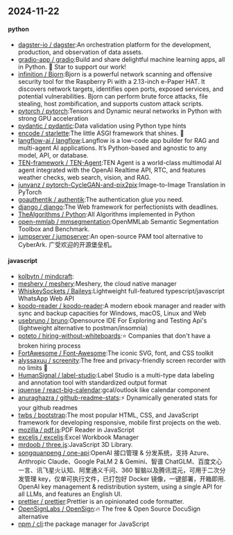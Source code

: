 ## 2024-11-22

#### python
* [dagster-io / dagster](https://github.com/dagster-io/dagster):An orchestration platform for the development, production, and observation of data assets.
* [gradio-app / gradio](https://github.com/gradio-app/gradio):Build and share delightful machine learning apps, all in Python. 🌟 Star to support our work!
* [infinition / Bjorn](https://github.com/infinition/Bjorn):Bjorn is a powerful network scanning and offensive security tool for the Raspberry Pi with a 2.13-inch e-Paper HAT. It discovers network targets, identifies open ports, exposed services, and potential vulnerabilities. Bjorn can perform brute force attacks, file stealing, host zombification, and supports custom attack scripts.
* [pytorch / pytorch](https://github.com/pytorch/pytorch):Tensors and Dynamic neural networks in Python with strong GPU acceleration
* [pydantic / pydantic](https://github.com/pydantic/pydantic):Data validation using Python type hints
* [encode / starlette](https://github.com/encode/starlette):The little ASGI framework that shines. 🌟
* [langflow-ai / langflow](https://github.com/langflow-ai/langflow):Langflow is a low-code app builder for RAG and multi-agent AI applications. It’s Python-based and agnostic to any model, API, or database.
* [TEN-framework / TEN-Agent](https://github.com/TEN-framework/TEN-Agent):TEN Agent is a world-class multimodal AI agent integrated with the OpenAI Realtime API, RTC, and features weather checks, web search, vision, and RAG.
* [junyanz / pytorch-CycleGAN-and-pix2pix](https://github.com/junyanz/pytorch-CycleGAN-and-pix2pix):Image-to-Image Translation in PyTorch
* [goauthentik / authentik](https://github.com/goauthentik/authentik):The authentication glue you need.
* [django / django](https://github.com/django/django):The Web framework for perfectionists with deadlines.
* [TheAlgorithms / Python](https://github.com/TheAlgorithms/Python):All Algorithms implemented in Python
* [open-mmlab / mmsegmentation](https://github.com/open-mmlab/mmsegmentation):OpenMMLab Semantic Segmentation Toolbox and Benchmark.
* [jumpserver / jumpserver](https://github.com/jumpserver/jumpserver):An open-source PAM tool alternative to CyberArk. 广受欢迎的开源堡垒机。

#### javascript
* [kolbytn / mindcraft](https://github.com/kolbytn/mindcraft):
* [meshery / meshery](https://github.com/meshery/meshery):Meshery, the cloud native manager
* [WhiskeySockets / Baileys](https://github.com/WhiskeySockets/Baileys):Lightweight full-featured typescript/javascript WhatsApp Web API
* [koodo-reader / koodo-reader](https://github.com/koodo-reader/koodo-reader):A modern ebook manager and reader with sync and backup capacities for Windows, macOS, Linux and Web
* [usebruno / bruno](https://github.com/usebruno/bruno):Opensource IDE For Exploring and Testing Api's (lightweight alternative to postman/insomnia)
* [poteto / hiring-without-whiteboards](https://github.com/poteto/hiring-without-whiteboards):⭐️ Companies that don't have a broken hiring process
* [FortAwesome / Font-Awesome](https://github.com/FortAwesome/Font-Awesome):The iconic SVG, font, and CSS toolkit
* [alyssaxuu / screenity](https://github.com/alyssaxuu/screenity):The free and privacy-friendly screen recorder with no limits 🎥
* [HumanSignal / label-studio](https://github.com/HumanSignal/label-studio):Label Studio is a multi-type data labeling and annotation tool with standardized output format
* [jquense / react-big-calendar](https://github.com/jquense/react-big-calendar):gcal/outlook like calendar component
* [anuraghazra / github-readme-stats](https://github.com/anuraghazra/github-readme-stats):⚡ Dynamically generated stats for your github readmes
* [twbs / bootstrap](https://github.com/twbs/bootstrap):The most popular HTML, CSS, and JavaScript framework for developing responsive, mobile first projects on the web.
* [mozilla / pdf.js](https://github.com/mozilla/pdf.js):PDF Reader in JavaScript
* [exceljs / exceljs](https://github.com/exceljs/exceljs):Excel Workbook Manager
* [mrdoob / three.js](https://github.com/mrdoob/three.js):JavaScript 3D Library.
* [songquanpeng / one-api](https://github.com/songquanpeng/one-api):OpenAI 接口管理 & 分发系统，支持 Azure、Anthropic Claude、Google PaLM 2 & Gemini、智谱 ChatGLM、百度文心一言、讯飞星火认知、阿里通义千问、360 智脑以及腾讯混元，可用于二次分发管理 key，仅单可执行文件，已打包好 Docker 镜像，一键部署，开箱即用. OpenAI key management & redistribution system, using a single API for all LLMs, and features an English UI.
* [prettier / prettier](https://github.com/prettier/prettier):Prettier is an opinionated code formatter.
* [OpenSignLabs / OpenSign](https://github.com/OpenSignLabs/OpenSign):🔥 The free & Open Source DocuSign alternative
* [npm / cli](https://github.com/npm/cli):the package manager for JavaScript
